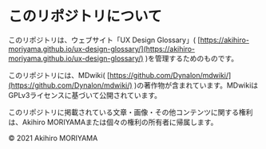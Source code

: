 # このリポジトリについて

このリポジトリは、ウェブサイト「UX Design Glossary」( [https://akihiro-moriyama.github.io/ux-design-glossary/](https://akihiro-moriyama.github.io/ux-design-glossary/) )を管理するためのものです。

このリポジトリには、MDwiki( [https://github.com/Dynalon/mdwiki/](https://github.com/Dynalon/mdwiki/) )の著作物が含まれています。MDwikiはGPLv3ライセンスに基づいて公開されています。

このリポジトリに掲載されている文章・画像・その他コンテンツに関する権利は、Akihiro MORIYAMAまたは個々の権利の所有者に帰属します。

&copy; 2021 Akihiro MORIYAMA
